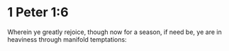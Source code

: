 # 1 Peter 1:6

Wherein ye greatly rejoice, though now for a season, if need be, ye are in heaviness through manifold temptations: